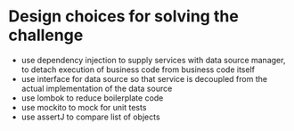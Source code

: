 # Design choices for solving the challenge

* use dependency injection to supply services with data source manager, to detach execution of business code from business code itself 
* use interface for data source so that service is decoupled from the actual implementation of the data source
* use lombok to reduce boilerplate code
* use mockito to mock for unit tests
* use assertJ to compare list of objects
